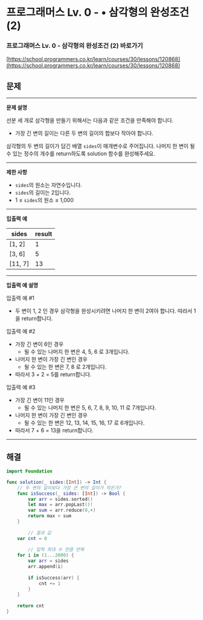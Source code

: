 # 프로그래머스 Lv. 0 - • 삼각형의 완성조건 (2)

### 프로그래머스 Lv. 0 - 삼각형의 완성조건 (2) 바로가기

[https://school.programmers.co.kr/learn/courses/30/lessons/120868](https://school.programmers.co.kr/learn/courses/30/lessons/120868)

## 문제

---

**문제 설명**

선분 세 개로 삼각형을 만들기 위해서는 다음과 같은 조건을 만족해야 합니다.

- 가장 긴 변의 길이는 다른 두 변의 길이의 합보다 작아야 합니다.

삼각형의 두 변의 길이가 담긴 배열 `sides`이 매개변수로 주어집니다. 나머지 한 변이 될 수 있는 정수의 개수를 return하도록 solution 함수를 완성해주세요.

---

**제한 사항**

- `sides`의 원소는 자연수입니다.
- `sides`의 길이는 2입니다.
- 1 ≤ `sides`의 원소 ≤ 1,000

---

**입출력 예**

| sides | result |
| --- | --- |
| [1, 2] | 1 |
| [3, 6] | 5 |
| [11, 7] | 13 |

---

**입출력 예 설명**

입출력 예 #1

- 두 변이 1, 2 인 경우 삼각형을 완성시키려면 나머지 한 변이 2여야 합니다. 따라서 1을 return합니다.

입출력 예 #2

- 가장 긴 변이 6인 경우
    - 될 수 있는 나머지 한 변은 4, 5, 6 로 3개입니다.
- 나머지 한 변이 가장 긴 변인 경우
    - 될 수 있는 한 변은 7, 8 로 2개입니다.
- 따라서 3 + 2 = 5를 return합니다.

입출력 예 #3

- 가장 긴 변이 11인 경우
    - 될 수 있는 나머지 한 변은 5, 6, 7, 8, 9, 10, 11 로 7개입니다.
- 나머지 한 변이 가장 긴 변인 경우
    - 될 수 있는 한 변은 12, 13, 14, 15, 16, 17 로 6개입니다.
- 따라서 7 + 6 = 13을 return합니다.

---

## 해결

```swift
import Foundation

func solution(_ sides:[Int]) -> Int {
    // 두 변의 길이보다 가장 큰 변의 길이가 작은가?
    func isSuccess(_ sides: [Int]) -> Bool {
        var arr = sides.sorted()
        let max = arr.popLast()!
        var sum = arr.reduce(0,+)
        return max < sum
    }
    
		// 결과 값
    var cnt = 0
    
		// 입력 최대 수 만큼 반복 
    for i in (1...2000) {
        var arr = sides
        arr.append(i)
    
        if isSuccess(arr) {
            cnt += 1
        }
    }
    
    return cnt
}
```